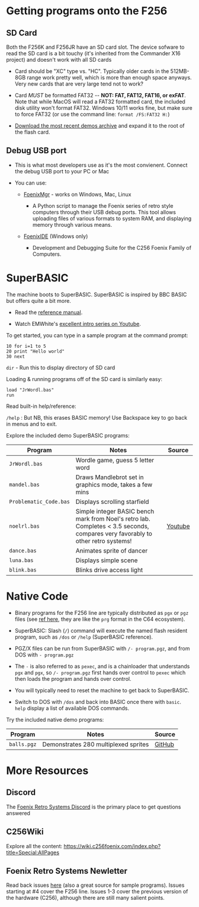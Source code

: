 # Getting programs onto the F256

## SD Card 

Both the F256K and F256JR have an SD card slot.  The device sofware to read the SD card is a bit touchy (it's inherited from the Commander X16 project) and doesn't work with all SD cards

- Card should be "XC" type vs. "HC".   Typically older cards in the 512MB-8GB range work pretty well, which is more than enough space anyways.  Very new cards that are very large tend not to work?
- Card *MUST* be formatted FAT32 -- **NOT: FAT, FAT12, FAT16, or exFAT**.   Note that while MacOS will read a FAT32 formatted card, the included disk utility won't format FAT32.  Windows 10/11 works fine, but make sure to force FAT32 (or use the command line: `format /FS:FAT32 H:`)

- [Download the most recent demos archive](archive/) and expand it to the root of the flash card.

## Debug USB port 

- This is what most developers use as it's the most convienent.  Connect the debug USB port to your PC or Mac

- You can use:
  - [FoenixMgr](https://github.com/pweingar/FoenixMgr) - works on Windows, Mac, Linux
     - A Python script to manage the Foenix series of retro style computers through their USB debug ports. This tool allows uploading files of various formats to system RAM, and displaying memory through various means.

  - [FoenixIDE](https://github.com/Trinity-11/FoenixIDE) (Windows only)
    - Development and Debugging Suite for the C256 Foenix Family of Computers.

# SuperBASIC

The machine boots to SuperBASIC.  SuperBASIC is inspired by BBC BASIC but offers quite a bit more.

- Read the [reference manual](https://github.com/FoenixRetro/f256-superbasic/blob/main/reference/source/f256jr_basic_ref.pdf).

- Watch EMWhite's [excellent intro series on Youtube](https://www.youtube.com/playlist?list=PLeHjTvk7NPiSqGz4REMH-S4hjYpLS2YNR).

To get started, you can type in a sample program at the command prompt:

```basic
10 for i=1 to 5
20 print "Hello world"
30 next
```

`dir` - Run this to display directory of SD card

Loading & running programs off of the SD card is similarly easy:

```basic
load "JrWordl.bas"
run
```

Read built-in help/reference:

`/help` : But NB, this erases BASIC memory!  Use Backspace key to go back in menus and to exit.

Explore the included demo SuperBASIC programs:

| Program | Notes | Source | 
| ------- | ----- | ------ |
| `JrWordl.bas` | Wordle game, guess 5 letter word
| `mandel.bas` | Draws Mandlebrot set in graphics mode, takes a few mins
| `Problematic_Code.bas` | Displays scrolling starfield
| `noelrl.bas` | Simple integer BASIC bench mark from Noel's retro lab.  Completes < 3.5 seconds, compares very favorably to other retro systems!| [Youtube](https://www.youtube.com/watch?v=H05hM_Guoqk)
| `dance.bas` | Animates sprite of dancer
| `luna.bas` | Displays simple scene
| `blink.bas` | Blinks drive access light


# Native Code

- Binary programs for the F256 line are typically distributed as `pgx` or `pgz` files (see [ref here](https://wiki.c256foenix.com/index.php?title=Executable_binary_file), they are like the `prg` format in the C64 ecosystem).

- SuperBASIC: Slash (`/`) command will execute the named flash resident program, such as `/dos` or `/help` (SuperBASIC reference).

- PGZ/X files can be run from SuperBASIC with `/- program.pgz`, and from DOS with `- program.pgz`

- The `-` is also referred to as `pexec`, and is a chainloader that understands `pgx` and `pgx`, so `/- program.pgz` first hands over control to `pexec` which then loads the program and hands over control.

- You will typically need to reset the machine to get back to SuperBASIC.

- Switch to DOS with `/dos` and back into BASIC once there with `basic`.  `help` display a list of available DOS commands.

Try the included native demo programs:

| Program | Notes | Source | 
| ------- | ----- | ------ |
| `balls.pgz` | Demonstrates 280 multiplexed sprites | [GitHub](https://github.com/FoenixRetro/demos/blob/main/README.md)


# More Resources

## Discord

The [Foenix Retro Systems Discord](https://discord.com/invite/aAEQXZHXgM) is the primary place to get questions answered

## C256Wiki

Explore all the content:
https://wiki.c256foenix.com/index.php?title=Special:AllPages

## Foenix Retro Systems Newletter

Read back issues [here](http://apps.emwhite.org/foenixmarketplace/) (also a great source for sample programs).   Issues starting at #4 cover the F256 line.  Issues 1-3 cover the previous version of the hardware (C256), although there are still many salient points.